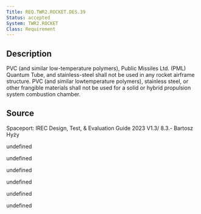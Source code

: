 ```yaml
---
Title: REQ.TWR2.ROCKET.DES.39
Status: accepted
System: TWR2.ROCKET
Class: Requirement
---
```


## Description

PVC (and similar low-temperature polymers), Public Missiles Ltd. (PML) Quantum Tube,
and stainless-steel shall not be used in any rocket airframe structure. PVC (and similar lowtemperature polymers), stainless steel, or other frangible materials shall not be used for a solid or hybrid propulsion system combustion chamber. 

## Source

 Spaceport: IREC Design, Test, & Evaluation Guide 2023 V1.3/ 8.3.- Bartosz Hyży


undefined

undefined

undefined

undefined

undefined

undefined